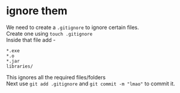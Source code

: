 # ignore them
We need to create a `.gitignore` to ignore certain files.<br/>
Create one using `touch .gitignore`<br/>
Inside that file add - 
```
*.exe
*.o
*.jar
libraries/
```
This ignores all the required files/folders<br/>
Next use `git add .gitignore` and `git commit -m "lmao"` to commit it.